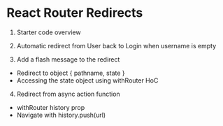 # React Router Redirects

1. Starter code overview

2. Automatic redirect from User back to Login when username is empty

3. Add a flash message to the redirect
  - Redirect to object { pathname, state }
  - Accessing the state object using withRouter HoC

4. Redirect from async action function
  - withRouter history prop
  - Navigate with history.push(url)

